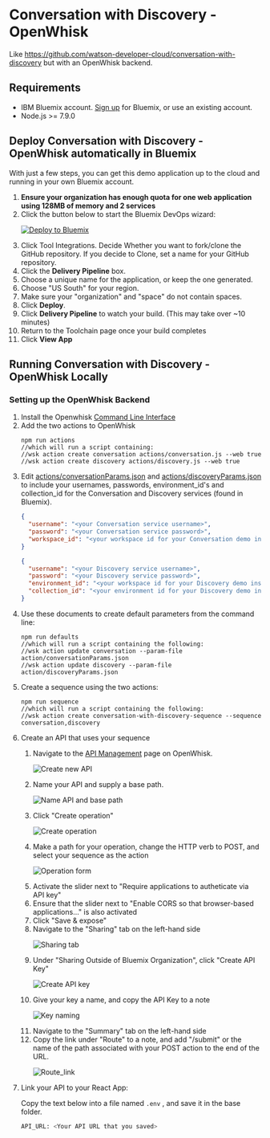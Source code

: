 # Conversation with Discovery - OpenWhisk
Like https://github.com/watson-developer-cloud/conversation-with-discovery but with an OpenWhisk backend.

## Requirements
<ul><li>IBM Bluemix account. <a href="https://console.bluemix.net/?cm_mmc=GitHubReadMe">Sign up</a> for Bluemix, or use an existing account.</li>
<li>Node.js >= 7.9.0</li></ul>

## Deploy Conversation with Discovery - OpenWhisk automatically in Bluemix
<p>With just a few steps, you can get this demo application up to the cloud and running in your own Bluemix account.</p>
<ol><li><b>Ensure your organization has enough quota for one web application using 128MB of memory and 2 services</b></li>
<li>Click the button below to start the Bluemix DevOps wizard:

[![Deploy to Bluemix](https://bluemix.net/deploy/button.png)](https://bluemix.net/devops/setup/deploy?repository=https://github.com/chris-anchez/conversation-with-discovery-openwhisk)

</li>
<li>Click Tool Integrations. Decide Whether you want to fork/clone the GitHub repository. If you decide to Clone, set a name for your GitHub repository.</li>
<li>Click the <b>Delivery Pipeline</b> box.</li>
<li>Choose a unique name for the application, or keep the one generated.</li>
<li>Choose "US South" for your region.</li>
<li>Make sure your "organization" and "space" do not contain spaces.</li>
<li>Click <b>Deploy</b>.</li>
<li>Click <b>Delivery Pipeline</b> to watch your build. (This may take over ~10 minutes)</li>
<li>Return to the Toolchain page once your build completes</li>
<li>Click <b>View App</b></li></ol>

## Running Conversation with Discovery - OpenWhisk Locally

### Setting up the OpenWhisk Backend
<ol><li>Install the Openwhisk <a href="https://console.bluemix.net/openwhisk/learn/cli">Command Line Interface</a></li>
<li>Add the two actions to OpenWhisk</li>
    
    npm run actions
    //which will run a script containing:
    //wsk action create conversation actions/conversation.js --web true
    //wsk action create discovery actions/discovery.js --web true

<li>Edit <a href="actions/conversationParams.json">actions/conversationParams.json</a> and <a href="actions/discoveryParams.json">actions/discoveryParams.json</a> to include your usernames, passwords, environment_id's and collection_id for the Conversation and Discovery services (found in Bluemix).</li>

```json
{
  "username": "<your Conversation service username>",
  "password": "<your Conversation service password>",
  "workspace_id": "<your workspace id for your Conversation demo instance>"
}
```

```json
{
  "username": "<your Discovery service username>",
  "password": "<your Discovery service password>",
  "environment_id": "<your workspace id for your Discovery demo instance>",
  "collection_id": "<your environment id for your Discovery demo instance>"
}
```

<li>Use these documents to create default parameters from the command line: </li>

    
    npm run defaults
    //which will run a script containing the following:
    //wsk action update conversation --param-file action/conversationParams.json
    //wsk action update discovery --param-file action/discoveryParams.json

<li>Create a sequence using the two actions:</li>

    npm run sequence
    //which will run a script containing the following:
    //wsk action create conversation-with-discovery-sequence --sequence conversation,discovery
    
<li>Create an API that uses your sequence</li>
<ol><li>Navigate to the <a href="https://console.bluemix.net/openwhisk/apimanagement?env_id=ibm:yp:us-south">API Management</a> page on OpenWhisk.</li>

![Create new API]( README_pictures/Create_API.png?raw=true )

<li>Name your API and supply a base path.</li>

![Name API and base path]( README_pictures/API_info.png?raw=true )

<li>Click "Create operation"</li>

![Create operation]( README_pictures/Create_operation.png?raw=true )

<li>Make a path for your operation, change the HTTP verb to POST, and select your sequence as the action</li>

![Operation form]( README_pictures/Create_Operation_Form.png?raw=true )

<li>Activate the slider next to "Require applications to autheticate via API key"</li>
<li>Ensure that the slider next to "Enable CORS so that browser-based applications..." is also activated</li>
<li>Click "Save & expose"</li>
<li>Navigate to the "Sharing" tab on the left-hand side</li>

![Sharing tab]( README_pictures/Sharing_tab.png?raw=true )

<li>Under "Sharing Outside of Bluemix Organization", click "Create API Key"</li>

![Create API key]( README_pictures/Create_API_key.png?raw=true )

<li>Give your key a name, and copy the API Key to a note</li>

![Key naming]( README_pictures/Key_naming.png?raw=true )

<li>Navigate to the "Summary" tab on the left-hand side</li>
<li>Copy the link under "Route" to a note, and add "/submit" or the name of the path associated with your POST action to the end of the URL.</li>

![Route_link]( README_pictures/Route_link.png?raw=true )

</ol>
<li>Link your API to your React App:</li>

Copy the text below into a file named `.env` , and save it in the base folder.

```bash
API_URL: <Your API URL that you saved>
```

